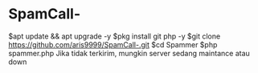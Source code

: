 # SpamCall-


$apt update && apt upgrade -y
$pkg install git php -y
$git clone https://github.com/aris9999/SpamCall-.git 
$cd Spammer
$php spammer.php
Jika tidak terkirim, mungkin server sedang maintance atau down

